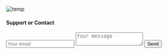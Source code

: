 
![temp](https://upload.wikimedia.org/wikipedia/commons/3/3a/Zeichen_123.svg)

#### Support or Contact

<form method="POST" action="http://formspree.io/flvnn@tutamail.com">
  <input name="email" placeholder="Your email" type="email">
  <textarea name="message" placeholder="Your message"></textarea>
  <button type="submit">Send</button>
</form>
<input type="hidden" name="_next" value="//vrarch.github.io" />
